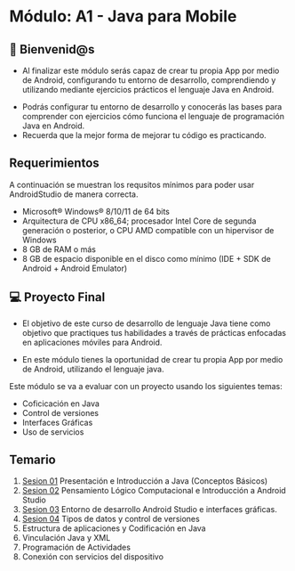 # Módulo: A1 - Java para Mobile

## 👋 Bienvenid@s
- Al finalizar este módulo serás capaz de crear tu propia App por medio de Android, configurando tu entorno de desarrollo, comprendiendo y utilizando mediante ejercicios prácticos el lenguaje Java en Android.

<ul>
    <li>
    Podrás configurar tu entorno de desarrollo y conocerás las bases para comprender con ejercicios cómo funciona el lenguaje de programación Java en Android.
    </li>
    <li>
    Recuerda que la mejor forma de mejorar tu código es practicando.
    </li>
</ul>

## Requerimientos
A continuación se muestran los requsitos mínimos para poder usar AndroidStudio de manera correcta.<br>
<ul>
    <li> Microsoft® Windows® 8/10/11 de 64 bits </li>
    <li> Arquitectura de CPU x86_64; procesador Intel Core de segunda generación o posterior, o CPU AMD compatible con un hipervisor de Windows </li>
    <li>8 GB de RAM o más </li>
    <li>8 GB de espacio disponible en el disco como mínimo (IDE + SDK de Android + Android Emulator) </li>
</ul>


## 💻 Proyecto Final

* El objetivo de este curso de desarrollo de lenguaje Java tiene como objetivo que practiques tus habilidades a través de prácticas enfocadas en aplicaciones móviles para Android. 

* En este módulo tienes la oportunidad de crear tu propia App por medio de Android, utilizando el lenguaje java. 

Este módulo se va a evaluar con un proyecto usando los siguientes temas:

- Coficicación en Java
- Control de versiones
- Interfaces Gráficas
- Uso de servicios
 
## Temario

1. [Sesion 01](Sesion-01/README.md)&nbsp;Presentación e Introducción a Java (Conceptos Básicos)
2. [Sesion 02](Sesion-02/README.md)&nbsp;Pensamiento Lógico Computacional e Introducción a Android Studio
3. [Sesion 03](Sesion-03)&nbsp;Entorno de desarrollo Android Studio e interfaces gráficas.
4. [Sesion 04](Sesion-04/README.md)&nbsp;Tipos de datos y control de versiones
5. Estructura de aplicaciones y Codificación en Java
6. Vinculación Java y XML
7. Programación de Actividades
8. Conexión con servicios del dispositivo